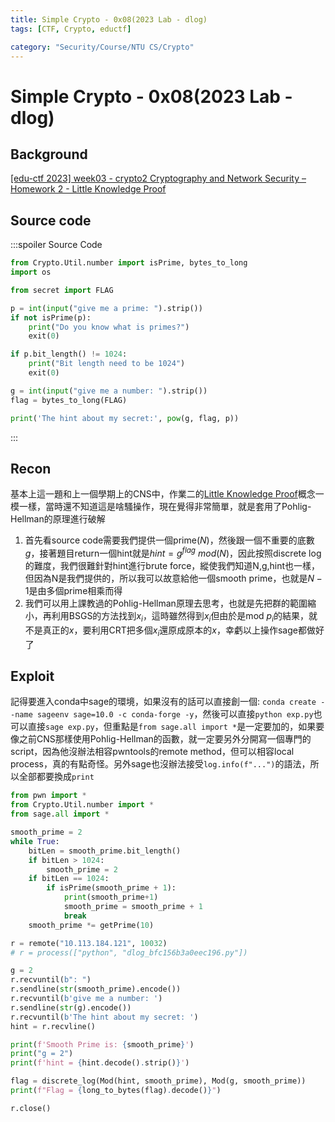 ```yaml
---
title: Simple Crypto - 0x08(2023 Lab - dlog)
tags: [CTF, Crypto, eductf]

category: "Security/Course/NTU CS/Crypto"
---
```


# Simple Crypto - 0x08(2023 Lab - dlog)
<!-- more -->

## Background
[ [edu-ctf 2023] week03 - crypto2 ](https://www.youtube.com/live/u4ZVc8PuJC0?si=2wbiGreg_BZQ-dff)
[Cryptography and Network Security – Homework 2 - Little Knowledge Proof](https://hackmd.io/@SBK6401/SJobiaxQ3#5-Little-Knowledge-Proof)

## Source code
:::spoiler Source Code
```python
from Crypto.Util.number import isPrime, bytes_to_long
import os

from secret import FLAG

p = int(input("give me a prime: ").strip())
if not isPrime(p):
    print("Do you know what is primes?")
    exit(0)

if p.bit_length() != 1024:
    print("Bit length need to be 1024")
    exit(0)

g = int(input("give me a number: ").strip())
flag = bytes_to_long(FLAG)

print('The hint about my secret:', pow(g, flag, p))

```
:::

## Recon
基本上這一題和上一個學期上的CNS中，作業二的[Little Knowledge Proof](https://hackmd.io/@SBK6401/SJobiaxQ3#5-Little-Knowledge-Proof)概念一模一樣，當時還不知道這是啥騷操作，現在覺得非常簡單，就是套用了Pohlig-Hellman的原理進行破解

1. 首先看source code需要我們提供一個prime($N$)，然後跟一個不重要的底數$g$，接著題目return一個hint就是$hint=g^{flag}\ mod(N)$，因此按照discrete log的難度，我們很難針對hint進行brute force，縱使我們知道N,g,hint也一樣，但因為N是我們提供的，所以我可以故意給他一個smooth prime，也就是$N-1$是由多個prime相乘而得
2. 我們可以用上課教過的Pohlig-Hellman原理去思考，也就是先把群的範圍縮小，再利用BSGS的方法找到$x_i$，這時雖然得到$x_i$但由於是mod $p_i$的結果，就不是真正的$x$，要利用CRT把多個$x_i$還原成原本的$x$，幸虧以上操作sage都做好了

## Exploit
記得要進入conda中sage的環境，如果沒有的話可以直接創一個: `conda create --name sageenv sage=10.0 -c conda-forge -y`，然後可以直接`python exp.py`也可以直接`sage exp.py`，但重點是`from sage.all import *`是一定要加的，如果要像之前CNS那樣使用Pohlig-Hellman的函數，就一定要另外分開寫一個專門的script，因為他沒辦法相容pwntools的remote method，但可以相容local process，真的有點奇怪。另外sage也沒辦法接受`log.info(f"...")`的語法，所以全部都要換成`print`
```python
from pwn import *
from Crypto.Util.number import *
from sage.all import *

smooth_prime = 2
while True:
    bitLen = smooth_prime.bit_length()
    if bitLen > 1024:
        smooth_prime = 2
    if bitLen == 1024:
        if isPrime(smooth_prime + 1):
            print(smooth_prime+1)
            smooth_prime = smooth_prime + 1
            break
    smooth_prime *= getPrime(10)

r = remote("10.113.184.121", 10032)
# r = process(["python", "dlog_bfc156b3a0eec196.py"])

g = 2
r.recvuntil(b": ")
r.sendline(str(smooth_prime).encode())
r.recvuntil(b'give me a number: ')
r.sendline(str(g).encode())
r.recvuntil(b'The hint about my secret: ')
hint = r.recvline()

print(f'Smooth Prime is: {smooth_prime}')
print("g = 2")
print(f'hint = {hint.decode().strip()}')

flag = discrete_log(Mod(hint, smooth_prime), Mod(g, smooth_prime))
print(f"Flag = {long_to_bytes(flag).decode()}")

r.close()
```
